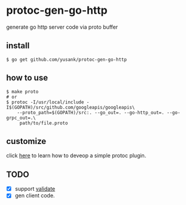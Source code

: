 # protoc-gen-go-http
generate go http server code via proto buffer

## install

```shell
$ go get github.com/yusank/protoc-gen-go-http
```

## how to use

```shell
$ make proto
# or
$ protoc -I/usr/local/include -I$(GOPATH)/src/github.com/googleapis/googleapis\
 	--proto_path=$(GOPATH)/src:. --go_out=. --go-http_out=. --go-grpc_out=.\
 	 path/to/file.proto
```

## customize

click [here](https://yusank.github.io/posts/go-protoc-http/) to learn how to deveop a simple protoc plugin.

## TODO

- [x] support [validate](https://github.com/envoyproxy/protoc-gen-validate)
- [x] gen client code.
